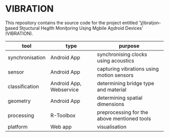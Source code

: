 # VIBRATION
This repository contains the source code for the project entitled '<ins>V</ins>ibrat<ins>i</ins>on-<ins>b</ins>ased St<ins>r</ins>uctural He<ins>a</ins>lth Moni<ins>t</ins>oring Us<ins>i</ins>ng M<ins>o</ins>bile A<ins>n</ins>droid Devices' (VIBRATION).

| tool            	| type                    	| purpose                                     	|
|-----------------	|-------------------------	|---------------------------------------------	|
| synchronisation 	| Android App             	| synchronising clocks using acoustics        	|
| sensor          	| Android App             	| capturing vibrations using motion sensors   	|
| classification  	| Android App, Webservice 	| determining bridge type and material        	|
| geometry        	| Android App             	| determining spatial dimensions              	|
| processing      	| R-Toolbox               	| preprocessing for the above mentioned tools 	|
| platform        	| Web app                 	| visualisation                               	|

